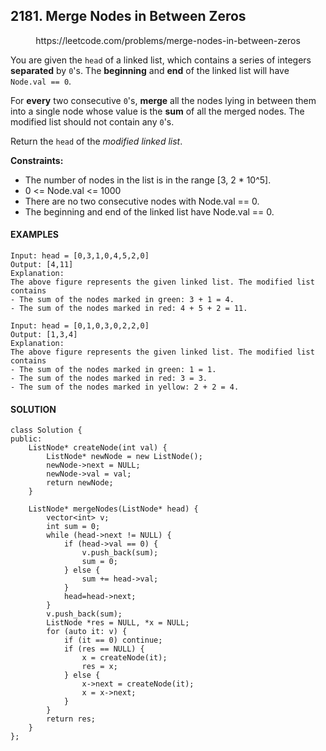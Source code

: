 ## 2181. Merge Nodes in Between Zeros

<p align="center">
    https://leetcode.com/problems/merge-nodes-in-between-zeros
</P>

You are given the `head` of a linked list, which contains a series of integers **separated** by `0`'s. The **beginning** and **end** of the linked list will have `Node.val == 0`.

For **every** two consecutive `0`'s, **merge** all the nodes lying in between them into a single node whose value is the **sum** of all the merged nodes. The modified list should not contain any `0`'s.

Return the `head` of the _modified linked list_.

**Constraints:**
- The number of nodes in the list is in the range [3, 2 * 10^5].
- 0 <= Node.val <= 1000
- There are no two consecutive nodes with Node.val == 0.
- The beginning and end of the linked list have Node.val == 0.


<h4>EXAMPLES</h4>

```
Input: head = [0,3,1,0,4,5,2,0]
Output: [4,11]
Explanation: 
The above figure represents the given linked list. The modified list contains
- The sum of the nodes marked in green: 3 + 1 = 4.
- The sum of the nodes marked in red: 4 + 5 + 2 = 11.
```

```
Input: head = [0,1,0,3,0,2,2,0]
Output: [1,3,4]
Explanation: 
The above figure represents the given linked list. The modified list contains
- The sum of the nodes marked in green: 1 = 1.
- The sum of the nodes marked in red: 3 = 3.
- The sum of the nodes marked in yellow: 2 + 2 = 4.
```

<h4>SOLUTION</h4>

```
class Solution {
public:
    ListNode* createNode(int val) {
        ListNode* newNode = new ListNode();
        newNode->next = NULL;
        newNode->val = val;
        return newNode;
    }
    
    ListNode* mergeNodes(ListNode* head) {
        vector<int> v;
        int sum = 0;
        while (head->next != NULL) {
            if (head->val == 0) {
                v.push_back(sum);
                sum = 0;
            } else {
                sum += head->val;
            }
            head=head->next;
        }
        v.push_back(sum);
        ListNode *res = NULL, *x = NULL;
        for (auto it: v) {
            if (it == 0) continue;
            if (res == NULL) {
                x = createNode(it);
                res = x;
            } else {
                x->next = createNode(it);
                x = x->next;
            }
        }
        return res;
    }
};
```
